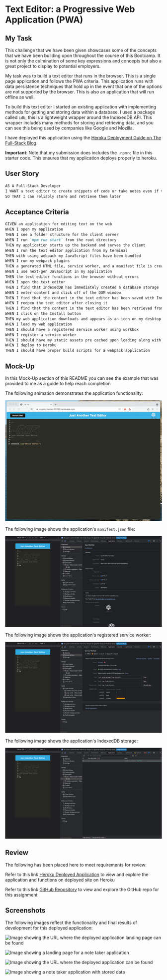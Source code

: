 # Text Editor: a Progressive Web Application (PWA)

## My Task

This challenge that we have been given showcases some of the concepts that we have been building upon throughout the course of this Bootcamp. It is not only the culmination of some key expressions and concepts but also a great project to display to potential employers.

My task was to build a text editor that runs in the browser. This is a single page application and follows the PWA criteria. This application runs with data persistence techniques that hold up in the event that one of the options are not supported by the browser. This is also an application that will run offline as well.

To build this text editor I started an existing application with implementing methods for getting and storing data within a database. I used a package called `idb`, this is a lightweight wrapper around the IndexedDB API. This wrapper includes many methods for storing and retrieving data, and you can see this being used by companies like Google and Mozilla.

I have deployed this application using the [Heroku Deployment Guide on The Full-Stack Blog](https://coding-boot-camp.github.io/full-stack/heroku/heroku-deployment-guide).

**Important**: Note that my submission does includes the `.npmrc` file in this starter code.  This ensures that my application deploys properly to heroku.

## User Story

```md
AS A Full-Stack Developer
I WANT a text editor to create snippets of code or take notes even if there is no internet connection
SO THAT I can reliably store and retrieve them later
```

## Acceptance Criteria

```md
GIVEN an application for editing text on the web
WHEN I open my application 
THEN I see a folder structure for the client server 
WHEN I run `npm run start` from the root directory
THEN my application starts up the backend and serves the client
WHEN I run the text editor application from my terminal
THEN with using webpack my JavaScript files have been bundled 
WHEN I run my webpack plugins
THEN a generated HTML file, service worker, and a manifest file is created
WHEN I use next-gen JavaScript in my application
THEN the text editor functions in the browser without errors
WHEN I open the text editor
THEN I find that IndexedDB has immediately created a database storage
WHEN I enter content and click off of the DOM window
THEN I find that the content in the text editor has been saved with IndexedDB
WHEN I reopen the text editor after closing it
THEN I find that the content in the text editor has been retrieved from my IndexedDB
WHEN I click on the Install button
THEN my web application downloads and appears as an icon on my desktop
WHEN I load my web application
THEN I should have a registered service worker using workbox
WHEN I register a service worker
THEN I should have my static assets pre cached upon loading along with ensuing pages and static assets
WHEN I deploy to Heroku
THEN I should have proper build scripts for a webpack application
```

## Mock-Up

In this Mock-Up section of this README you can see the example that was provided to me as a guide to help reach completion

The following animation demonstrates the application functionality:

![Demonstration of the finished Module 19 Challenge being used in the browser and then installed.](./assets/00-demo.gif)

The following image shows the application's `manifest.json` file:

![Demonstration of the finished Module 19 Challenge with a manifest file in the browser.](./assets/01-manifest.png)

The following image shows the application's registered service worker:

![Demonstration of the finished Module 19 Challenge with a registered service worker in the browser.](./assets/02-service-worker.png)

The following image shows the application's IndexedDB storage:

![Demonstration of the finished Module 19 Challenge with a IndexedDB storage named 'jate' in the browser.](./assets/03-idb-storage.png)


## Review 

The following has been placed here to meet requirements for review:


Refer to this link [Heroku Deployed Application]() to view and explore the application and functions on deployed site on Heroku

Refer to this link [GitHub Repository]() to view and explore the GitHub repo for this assignment


## Screenshots

The following images reflect the functionality and final results of development for this deployed application:

![Image showing the URL where the deployed application landing page can be found](./assets/image-4.png)

![Image showing a landing page for a note taker application](./assets/image-1.png)

![Image showing the URL where the deployed application can be found](./assets/image-3.png)

![Image showing a note taker application with stored data](./assets/image-2.png)